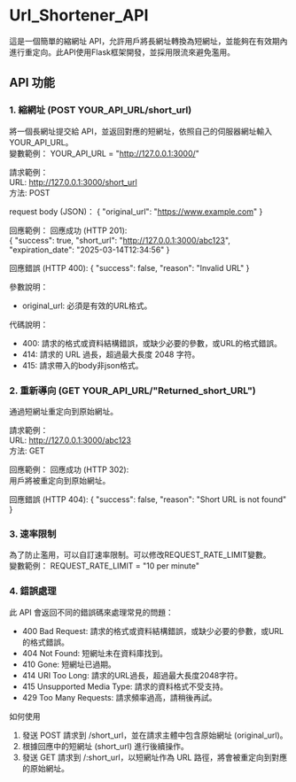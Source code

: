 # Url_Shortener_API

這是一個簡單的縮網址 API，允許用戶將長網址轉換為短網址，並能夠在有效期內進行重定向。此API使用Flask框架開發，並採用限流來避免濫用。

## API 功能
### 1. 縮網址 (POST YOUR_API_URL/short_url)

將一個長網址提交給 API，並返回對應的短網址，依照自己的伺服器網址輸入YOUR_API_URL。  
變數範例： YOUR_API_URL = "http://127.0.0.1:3000/"

請求範例：  
URL: http://127.0.0.1:3000/short_url  
方法: POST

request body (JSON)：
{
  "original_url": "https://www.example.com"
}

回應範例：
回應成功 (HTTP 201):  
{
  "success": true,
  "short_url": "http://127.0.0.1:3000/abc123",
  "expiration_date": "2025-03-14T12:34:56"
}

回應錯誤 (HTTP 400):
{
  "success": false,
  "reason": "Invalid URL"
}

參數說明：
- original_url: 必須是有效的URL格式。

代碼說明：
- 400: 請求的格式或資料結構錯誤，或缺少必要的參數，或URL的格式錯誤。
- 414: 請求的 URL 過長，超過最大長度 2048 字符。
- 415: 請求帶入的body非json格式。


### 2. 重新導向 (GET YOUR_API_URL/"Returned_short_URL")
通過短網址重定向到原始網址。

請求範例：  
URL: http://127.0.0.1:3000/abc123  
方法: GET

回應範例：
回應成功 (HTTP 302):  
用戶將被重定向到原始網址。

回應錯誤 (HTTP 404):
{
  "success": false,
  "reason": "Short URL is not found"
}

### 3. 速率限制
為了防止濫用，可以自訂速率限制。可以修改REQUEST_RATE_LIMIT變數。  
變數範例： REQUEST_RATE_LIMIT = "10 per minute"

### 4. 錯誤處理
此 API 會返回不同的錯誤碼來處理常見的問題：

- 400 Bad Request: 請求的格式或資料結構錯誤，或缺少必要的參數，或URL的格式錯誤。
- 404 Not Found: 短網址未在資料庫找到。
- 410 Gone: 短網址已過期。
- 414 URI Too Long: 請求的URL過長，超過最大長度2048字符。
- 415 Unsupported Media Type: 請求的資料格式不受支持。
- 429 Too Many Requests: 請求頻率過高，請稍後再試。

如何使用
1. 發送 POST 請求到 /short_url，並在請求主體中包含原始網址 (original_url)。
2. 根據回應中的短網址 (short_url) 進行後續操作。
3. 發送 GET 請求到 /:short_url，以短網址作為 URL 路徑，將會被重定向到對應的原始網址。
